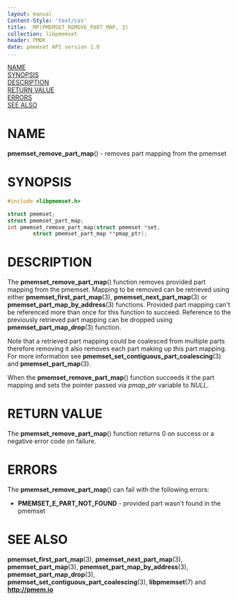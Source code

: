 ```yaml
---
layout: manual
Content-Style: 'text/css'
title: _MP(PMEMSET_REMOVE_PART_MAP, 3)
collection: libpmemset
header: PMDK
date: pmemset API version 1.0
...
```


[comment]: <> (SPDX-License-Identifier: BSD-3-Clause)
[comment]: <> (Copyright 2021, Intel Corporation)

[comment]: <> (pmemset_remove_part_map.3 -- man page for libpmemset pmemset_remove_part_map operation)

[NAME](#name)<br />
[SYNOPSIS](#synopsis)<br />
[DESCRIPTION](#description)<br />
[RETURN VALUE](#return-value)<br />
[ERRORS](#errors)<br />
[SEE ALSO](#see-also)<br />

# NAME #

**pmemset_remove_part_map**() - removes part mapping from the pmemset

# SYNOPSIS #

```c
#include <libpmemset.h>

struct pmemset;
struct pmemset_part_map;
int pmemset_remove_part_map(struct pmemset *set,
		struct pmemset_part_map **pmap_ptr);
```

# DESCRIPTION #

The **pmemset_remove_part_map**() function removes provided part mapping from the pmemset.
Mapping to be removed can be retrieved using either **pmemset_first_part_map**(3),
**pmemset_next_part_map**(3) or **pmemset_part_map_by_address**(3) functions. Provided part
mapping can't be referenced more than once for this function to succeed. Reference to the
previously retrieved part mapping can be dropped using **pmemset_part_map_drop**(3) function.

Note that a retrieved part mapping could be coalesced from multiple parts
therefore removing it also removes each part making up this part mapping.
For more information see **pmemset_set_contiguous_part_coalescing**(3) and
**pmemset_part_map**(3).

When the **pmemset_remove_part_map**() function succeeds it the part mapping
and sets the pointer passed via *pmap_ptr* variable to *NULL*.

# RETURN VALUE #

The **pmemset_remove_part_map**() function returns 0 on success
or a negative error code on failure.

# ERRORS #

The **pmemset_remove_part_map**() can fail with the following errors:

* **PMEMSET_E_PART_NOT_FOUND** - provided part wasn't found in the pmemset

# SEE ALSO #

**pmemset_first_part_map**(3), **pmemset_next_part_map**(3),
**pmemset_part_map**(3), **pmemset_part_map_by_address**(3),
**pmemset_part_map_drop**(3), **pmemset_set_contiguous_part_coalescing**(3),
**libpmemset**(7) and **<http://pmem.io>**
